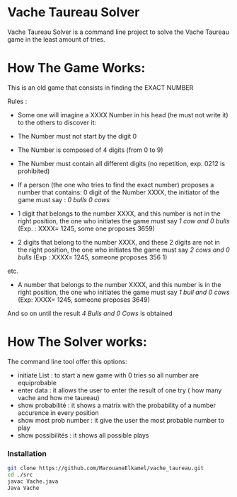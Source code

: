 # Vache Taureau Solver


Vache Taureau Solver is a command line project to solve the Vache Taureau game in the least amount of tries.

# How The Game Works:
This is an old game that consists in finding the EXACT NUMBER

Rules :

- Some one will imagine a XXXX Number in his head (he must not write it) to the others to discover it:

- The Number must not start by the digit 0
- The Number is composed of 4 digits (from 0 to 9) 
- The Number must contain all different digits (no repetition, exp. 0212 is prohibited)
- If a person (the one who tries to find the exact number) proposes a number that contains:
0 digit of the Number XXXX, the initiator of the game must say : *0 bulls 0 cows*

- 1 digit that belongs to the number XXXX, and this number is not in the right position, the one who initiates the game must say *1 cow and 0 bulls* (Exp. : XXXX= 1245, some one proposes 3659)

- 2 digits that belong to the number XXXX, and these 2 digits are not in the right position, the one who initiates the game must say *2 cows and 0 bulls* (Exp : XXXX= 1245, someone proposes 356 1)

etc. 

- A number that belongs to the number XXXX, and this number is in the right position, the one who initiates the game must say *1 bull and 0 cows* (Exp: XXXX= 1245, someone proposes 3649)


And so on until the result *4 Bulls and 0 Cows* is obtained


# How The Solver works:
The command line tool offer this options:
  - initiate List : to start a new game with 0 tries so all number are equiprobable
  - enter data : it allows the user to enter the result of one try ( how many vache and how me taureau)
  - show probabilité : it shows a matrix with the probability of a number accurence in every position
  - show most prob number : it give the user the most probable number to play
  - show possibilités : it shows all possible plays

### Installation


```sh
git clone https://github.com/MarouaneElkamel/vache_taureau.git
cd ./src
javac Vache.java
Java Vache
```


